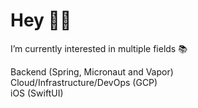 
<h1>Hey 👋🏼</h1>

I’m currently interested in multiple fields 📚

Backend (Spring, Micronaut and Vapor)</br>
Cloud/Infrastructure/DevOps (GCP)</br>
iOS (SwiftUI)</br>



